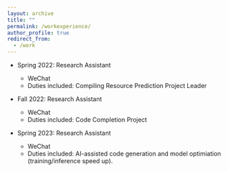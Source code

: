 ```yaml
---
layout: archive
title: ""
permalink: /workexperience/
author_profile: true
redirect_from:
  - /work
---
```


* Spring 2022: Research Assistant
  * WeChat
  * Duties included: Compiling Resource Prediction Project Leader

* Fall 2022: Research Assistant
  * WeChat
  * Duties included: Code Completion Project

* Spring 2023: Research Assistant
  * WeChat
  * Duties included: AI-assisted code generation and model optimiation (training/inference speed up).


